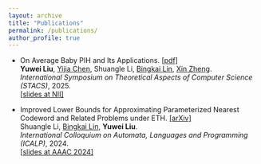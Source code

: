 ```yaml
---
layout: archive
title: "Publications"
permalink: /publications/
author_profile: true
---
```


* On Average Baby PIH and Its Applications. [\[pdf\]](https://ywliu00.github.io/files/articles/AverageBabyPIH.pdf)<br>
  **Yuwei Liu**, [Yijia Chen](https://basics.sjtu.edu.cn/~chen/), Shuangle Li, [Bingkai Lin](https://sites.google.com/site/bingkai314159), [Xin Zheng](https://sites.google.com/view/xinzheng).<br>
  *International Symposium on Theoretical Aspects of Computer Science (STACS)*, 2025.<br>
  [\[slides at NII\]](http://ywliu00.github.io/files/slides/AvgBabyPIH_NII_2024.pdf)<br>

* Improved Lower Bounds for Approximating Parameterized Nearest Codeword and Related Problems under ETH. [\[arXiv\]](https://arxiv.org/abs/2402.09825)<br>
  Shuangle Li, [Bingkai Lin](https://sites.google.com/site/bingkai314159), **Yuwei Liu**.<br>
  *International Colloquium on Automata, Languages and Programming (ICALP)*, 2024.<br>
  [\[slides at AAAC 2024\]](http://ywliu00.github.io/files/slides/AAAC2024.pdf)<br>